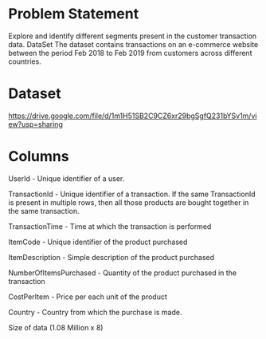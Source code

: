 # Problem Statement
Explore and identify different segments present in the customer transaction data.
DataSet
The dataset contains transactions on an e-commerce website between the period Feb 2018 to Feb 2019 from customers across different countries. 

# Dataset  
https://drive.google.com/file/d/1m1H51SB2C9CZ6xr29bgSgfQ231bYSv1m/view?usp=sharing


# Columns

 UserId - Unique identifier of a user.

TransactionId - Unique identifier of a transaction. If the same TransactionId is present in multiple rows, then all those products are bought together in the same transaction.

TransactionTime - Time at which the transaction is performed

ItemCode - Unique identifier of the product purchased

ItemDescription - Simple description of the product purchased

NumberOfItemsPurchased  - Quantity of the product purchased in the transaction

CostPerItem - Price per each unit of the product

Country - Country from which the purchase is made.

Size of data (1.08 Million x 8)
